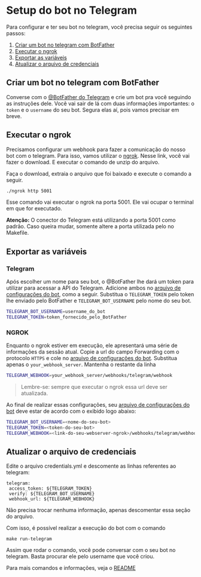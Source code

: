 # Setup do bot no Telegram

Para configurar e ter seu bot no telegram, você precisa seguir os seguintes passos:
1. [Criar um bot no telegram com BotFather](#criar-um-bot-no-telegram-com-botfather)
1. [Executar o ngrok](#executar-o-ngrok)
1. [Exportar as variáveis](#exportar-as-variáveis)
1. [Atualizar o arquivo de credenciais](#atualizar-o-arquivo-de-credenciais)

## Criar um bot no telegram com BotFather

Converse com o [@BotFather do Telegram](https://t.me/BotFather) e crie um bot pra você seguindo as instruções dele.
Você vai sair de lá com duas informações importantes: o `token` e o `username` do seu bot.
Segura elas aí, pois vamos precisar em breve.


## Executar o ngrok

Precisamos configurar um webhook para fazer a comunicação do nosso bot com o telegram.
Para isso, vamos utilizar o [ngrok](https://ngrok.com/download).
Nesse link, você vai fazer o download. E executar o comando de unzip do arquivo.

Faça o download, extraia o arquivo que foi baixado e execute o comando a seguir.

```sh
./ngrok http 5001
```
Esse comando vai executar o ngrok na porta 5001. Ele vai ocupar o terminal em que for executado.

**Atenção:** O conector do Telegram está utilizando a porta 5001 como padrão.
Caso queira mudar, somente altere a porta utilizada pelo no Makefile.


## Exportar as variáveis

### Telegram

Após escolher um nome para seu bot, o @BotFather lhe dará um token para utilizar para acessar a API do Telegram.
Adicione ambos no [arquivo de configurações do bot], como a seguir.
Substitua o `TELEGRAM_TOKEN` pelo token lhe enviado pelo BotFather e `TELEGRAM_BOT_USERNAME` pelo nome do seu bot.

```sh
TELEGRAM_BOT_USERNAME=username_do_bot
TELEGRAM_TOKEN=token_fornecido_pelo_BotFather
```

### NGROK

Enquanto o ngrok estiver em execução, ele apresentará uma série de informações da sessão atual.
Copie a url do campo Forwarding com o protocolo `HTTPS` e cole no [arquivo de configurações do bot].
Substitua apenas o `your_webhook_server`. Mantenha o restante da linha

```sh
TELEGRAM_WEBHOOK=your_webhook_server/webhooks/telegram/webhook
```
> Lembre-se: sempre que executar o ngrok essa url deve ser atualizada.


Ao final de realizar essas configurações, seu [arquivo de configurações do bot] deve estar de acordo com o exibido logo abaixo:

```sh
TELEGRAM_BOT_USERNAME=<nome-do-seu-bot>
TELEGRAM_TOKEN=<token-do-seu-bot>
TELEGRAM_WEBHOOK=<link-do-seu-webserver-ngrok>/webhooks/telegram/webhook
```

## Atualizar o arquivo de credenciais

Edite o arquivo credentials.yml e descomente as linhas referentes ao telegram:
```
telegram:
 access_token: ${TELEGRAM_TOKEN}
 verify: ${TELEGRAM_BOT_USERNAME}
 webhook_url: ${TELEGRAM_WEBHOOK}
```
Não precisa trocar nenhuma informação, apenas descomentar essa seção do arquivo.


Com isso, é possível realizar a execução do bot com o comando

```
make run-telegram
```

Assim que rodar o comando, você pode conversar com o seu bot no telegram.
Basta procurar ele pelo username que você criou.

Para mais comandos e informações, veja o [README](https://github.com/lappis-unb/rasa-ptbr-boilerplate/blob/main/README.md)

[arquivo de configurações do bot]: https://github.com/lappis-unb/rasa-ptbr-boilerplate/blob/main/env/bot-telegram.env
